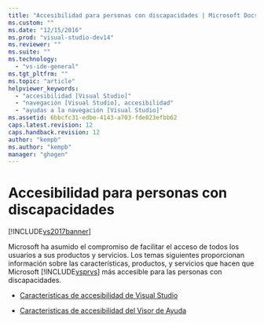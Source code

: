 ```yaml
---
title: "Accesibilidad para personas con discapacidades | Microsoft Docs"
ms.custom: ""
ms.date: "12/15/2016"
ms.prod: "visual-studio-dev14"
ms.reviewer: ""
ms.suite: ""
ms.technology: 
  - "vs-ide-general"
ms.tgt_pltfrm: ""
ms.topic: "article"
helpviewer_keywords: 
  - "accesibilidad [Visual Studio]"
  - "navegación [Visual Studio], accesibilidad"
  - "ayudas a la navegación [Visual Studio]"
ms.assetid: 6bbcfc31-edbe-4143-a703-fde023efbb62
caps.latest.revision: 12
caps.handback.revision: 12
author: "kempb"
ms.author: "kempb"
manager: "ghogen"
---
```

# Accesibilidad para personas con discapacidades
[!INCLUDE[vs2017banner](../../code-quality/includes/vs2017banner.md)]

Microsoft ha asumido el compromiso de facilitar el acceso de todos los usuarios a sus productos y servicios.  Los temas siguientes proporcionan información sobre las características, productos, y servicios que hacen que Microsoft [!INCLUDE[vsprvs](../../code-quality/includes/vsprvs_md.md)] más accesible para las personas con discapacidades.  
  
-   [Características de accesibilidad de Visual Studio](../../ide/reference/accessibility-features-of-visual-studio.md)  
  
-   [Características de accesibilidad del Visor de Ayuda](../../ide/accessibility-features-of-the-help-viewer.md)